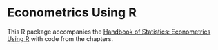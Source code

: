 # Econometrics Using R
This R package accompanies the [Handbook of Statistics: Econometrics Using R](https://www.elsevier.com/books/book-series/handbook-of-statistics) with code from the chapters.
